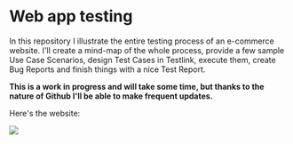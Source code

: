 # Web app testing
In this repository I illustrate the entire testing process of an e-commerce website. I'll create a mind-map of the whole process, provide a few sample Use Case Scenarios, design Test Cases in Testlink, execute them, create Bug Reports and finish things with a nice Test Report.

**This is a work in progress and will take some time, but thanks to the nature of Github I'll be able to make frequent updates.**

Here's the website:

[<img src="https://github.com/lech-dabrowski/Portfolio-Web-application/assets/112244024/c79a8625-159c-43d6-a6df-371cda1e4c80">](https://www.walkerscelticjewelry.com)
